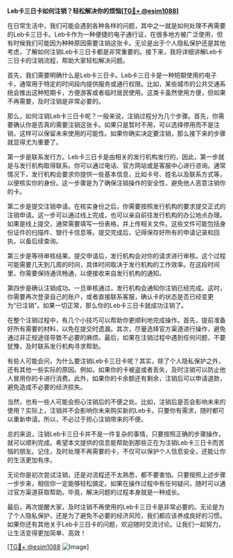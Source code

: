 **Leb卡三日卡如何注销？轻松解决你的烦恼[[TG💪+ @esim1088](https://t.me/s/esim1088)]**

在日常生活中，我们可能会遇到各种各样的问题，其中之一就是如何处理不再需要的Leb卡三日卡。Leb卡作为一种便捷的电子通行证，在很多地方被广泛使用，但有时候我们可能因为种种原因需要注销这张卡。无论是出于个人隐私保护还是其他考虑，了解如何注销Leb卡三日卡都是非常重要的。接下来，我将详细讲解Leb卡三日卡的注销流程，帮助大家轻松解决问题。

首先，我们需要明确什么是Leb卡三日卡。Leb卡三日卡是一种短期使用的电子卡，通常用于特定的时间段内提供服务或通行权限。比如，某些城市的公共交通系统会推出这种短期卡，方便游客或者临时居民使用。这类卡虽然使用方便，但如果不再需要，及时注销是非常必要的。

那么，如何注销Leb卡三日卡呢？一般来说，注销过程分为几个步骤。首先，你需要确认你是否真的需要注销这张卡。如果只是暂时不用，可以选择停用而不是注销，这样可以保留未来使用的可能性。如果你确实决定要注销，那么接下来的步骤就显得尤为重要了。

第一步是联系发行方。Leb卡三日卡是由相关的发行机构发行的，因此，第一步就是与发行机构取得联系。你可以通过电话、官方网站或是客服中心进行咨询。通常情况下，发行机构会要求你提供一些基本信息，比如卡号、姓名以及联系方式等，以便核实你的身份。这一步骤是为了确保注销操作的安全性，避免他人恶意注销你的卡。

第二步是提交注销申请。在核实身份之后，你需要按照发行机构的要求提交正式的注销申请。这一步可以通过线上完成，也可以亲自前往发行机构的办公地点办理。如果是线上提交，通常需要填写一份表格，并上传相关文件。这些文件可能包括身份证件的扫描件、银行卡信息等。提交完成后，记得保存好所有的申请记录和回执，以备后续查询。

第三步是等待审核结果。提交申请后，发行机构会对你的请求进行审核。这个过程可能需要几天到几周的时间，具体时间取决于发行机构的工作效率。在这段时间里，你需要保持通讯畅通，以便接收来自发行机构的通知。

第四步是确认注销成功。一旦审核通过，发行机构会通知你注销已经完成。这时，你需要再次登录自己的账户，或者直接联系客服，确认卡的状态是否已经变更为“已注销”。如果一切正常，那么你的Leb卡三日卡就成功注销了。

在整个注销过程中，有几个小技巧可以帮助你更顺利地完成操作。首先，提前准备好所有需要的材料，以免在提交时遗漏。其次，尽量选择官方渠道进行操作，避免通过非正规途径导致不必要的麻烦。最后，如果在注销过程中遇到任何问题，不要犹豫，及时联系发行机构寻求帮助。

有些人可能会问，为什么要注销Leb卡三日卡呢？其实，除了个人隐私保护之外，还有其他一些实际的原因。例如，如果你的卡被盗或者丢失，及时注销可以防止他人冒用你的卡进行消费。此外，如果你的卡余额还有剩余，注销后可以申请退款，避免造成不必要的经济损失。

当然，也有一些人可能会担心注销后的不便之处。比如，注销后是否会影响未来的使用？实际上，注销并不会影响你未来购买新的Leb卡。只要你有需求，随时都可以重新申请。所以，不必过于担心注销带来的不便。

总的来说，注销Leb卡三日卡并不是一件复杂的事情，只要按照正确的步骤操作，就可以顺利完成。希望本文提供的信息能帮助到那些正在为注销Leb卡三日卡而苦恼的朋友。记住，及时处理不再需要的卡，不仅可以保护个人信息安全，还能让你的生活更加有序。

无论你是初次尝试注销，还是对流程还不太熟悉，都不要害怕。只要按照上述步骤一步步来，相信你一定能够轻松搞定。如果在操作过程中有任何疑问，随时可以通过官方渠道获取帮助。毕竟，解决问题的过程本身就是一种成长。

最后，再次提醒大家，及时注销不再使用的Leb卡三日卡是非常必要的。无论是为了个人隐私保护，还是为了避免不必要的经济风险，我们都应该养成良好的习惯。如果你还有其他关于Leb卡三日卡的问题，欢迎随时交流讨论。让我们一起努力，让生活变得更加简单、高效！

[[TG💪+ @esim1088](https://t.me/s/esim1088) ![Image](https://i.postimg.cc/4NQfJmqS/Snipaste-2025-05-13-00-14-12.png)]